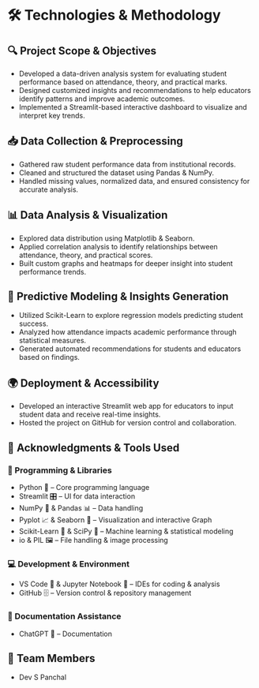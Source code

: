 # 🛠️ Technologies & Methodology

## 🔍 Project Scope & Objectives

* Developed a data-driven analysis system for evaluating student performance based on attendance, theory, and practical marks.
* Designed customized insights and recommendations to help educators identify patterns and improve academic outcomes.
* Implemented a Streamlit-based interactive dashboard to visualize and interpret key trends.

## 📥 Data Collection & Preprocessing

* Gathered raw student performance data from institutional records.
* Cleaned and structured the dataset using Pandas & NumPy.
* Handled missing values, normalized data, and ensured consistency for accurate analysis.

## 📊 Data Analysis & Visualization

* Explored data distribution using Matplotlib & Seaborn.
* Applied correlation analysis to identify relationships between attendance, theory, and practical scores.
* Built custom graphs and heatmaps for deeper insight into student performance trends.

## 🤖 Predictive Modeling & Insights Generation

* Utilized Scikit-Learn to explore regression models predicting student success.
* Analyzed how attendance impacts academic performance through statistical measures.
* Generated automated recommendations for students and educators based on findings.

## 🌍 Deployment & Accessibility

* Developed an interactive Streamlit web app for educators to input student data and receive real-time insights.
* Hosted the project on GitHub for version control and collaboration.

## 🤝 Acknowledgments & Tools Used

### 📌 Programming & Libraries

* Python 🐍 – Core programming language
* Streamlit 🎛️ – UI for data interaction
* NumPy 🔢 & Pandas 📊 – Data handling
* Pyplot 📈 & Seaborn 🎨 – Visualization and interactive Graph   
* Scikit-Learn 🤖 & SciPy 🔬 – Machine learning & statistical modeling
* io & PIL 🖼️ – File handling & image processing

### 💻 Development & Environment

* VS Code 📝 & Jupyter Notebook 📓 – IDEs for coding & analysis
* GitHub 🗄️ – Version control & repository management

### 🤖 Documentation Assistance

* ChatGPT 📝 – Documentation

## 👥 Team Members

* Dev S Panchal
